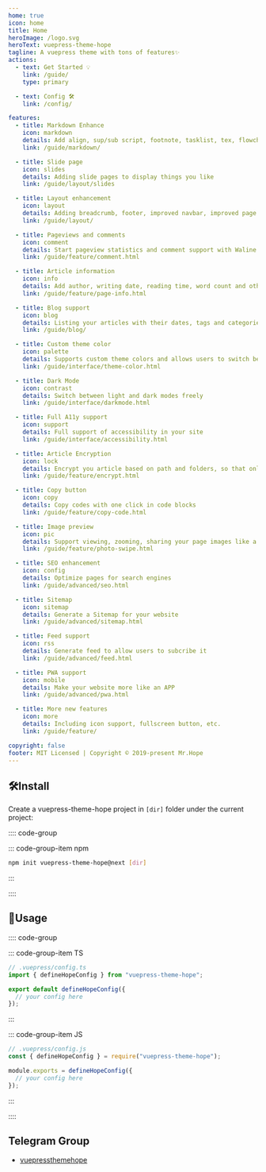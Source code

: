 ```yaml
---
home: true
icon: home
title: Home
heroImage: /logo.svg
heroText: vuepress-theme-hope
tagline: A vuepress theme with tons of features✨
actions:
  - text: Get Started 💡
    link: /guide/
    type: primary

  - text: Config 🛠
    link: /config/

features:
  - title: Markdown Enhance
    icon: markdown
    details: Add align, sup/sub script, footnote, tasklist, tex, flowchart, diagram, mark and presentation support in markdown
    link: /guide/markdown/

  - title: Slide page
    icon: slides
    details: Adding slide pages to display things you like
    link: /guide/layout/slides

  - title: Layout enhancement
    icon: layout
    details: Adding breadcrumb, footer, improved navbar, improved page nav and etc.
    link: /guide/layout/

  - title: Pageviews and comments
    icon: comment
    details: Start pageview statistics and comment support with Waline
    link: /guide/feature/comment.html

  - title: Article information
    icon: info
    details: Add author, writing date, reading time, word count and other information to your article
    link: /guide/feature/page-info.html

  - title: Blog support
    icon: blog
    details: Listing your articles with their dates, tags and categories with some awesome layouts
    link: /guide/blog/

  - title: Custom theme color
    icon: palette
    details: Supports custom theme colors and allows users to switch between preset theme colors
    link: /guide/interface/theme-color.html

  - title: Dark Mode
    icon: contrast
    details: Switch between light and dark modes freely
    link: /guide/interface/darkmode.html

  - title: Full A11y support
    icon: support
    details: Full support of accessibility in your site
    link: /guide/interface/accessibility.html

  - title: Article Encryption
    icon: lock
    details: Encrypt you article based on path and folders, so that only the one you want could see them
    link: /guide/feature/encrypt.html

  - title: Copy button
    icon: copy
    details: Copy codes with one click in code blocks
    link: /guide/feature/copy-code.html

  - title: Image preview
    icon: pic
    details: Support viewing, zooming, sharing your page images like a gallery
    link: /guide/feature/photo-swipe.html

  - title: SEO enhancement
    icon: config
    details: Optimize pages for search engines
    link: /guide/advanced/seo.html

  - title: Sitemap
    icon: sitemap
    details: Generate a Sitemap for your website
    link: /guide/advanced/sitemap.html

  - title: Feed support
    icon: rss
    details: Generate feed to allow users to subcribe it
    link: /guide/advanced/feed.html

  - title: PWA support
    icon: mobile
    details: Make your website more like an APP
    link: /guide/advanced/pwa.html

  - title: More new features
    icon: more
    details: Including icon support, fullscreen button, etc.
    link: /guide/feature/

copyright: false
footer: MIT Licensed | Copyright © 2019-present Mr.Hope
---
```


## 🛠Install

Create a vuepress-theme-hope project in `[dir]` folder under the current project:

:::: code-group

<!-- ::: code-group-item yarn

```bash
yarn create vuepress-theme-hope [dir]
```

::: -->

::: code-group-item npm

```bash
npm init vuepress-theme-hope@next [dir]
```

:::

::::

## 🚀Usage

:::: code-group

::: code-group-item TS

```ts {2,4,6}
// .vuepress/config.ts
import { defineHopeConfig } from "vuepress-theme-hope";

export default defineHopeConfig({
  // your config here
});
```

:::

::: code-group-item JS

```js {2,4,6}
// .vuepress/config.js
const { defineHopeConfig } = require("vuepress-theme-hope");

module.exports = defineHopeConfig({
  // your config here
});
```

:::

::::

## Telegram Group

- [vuepressthemehope](https://t.me/vuepressthemehope)
